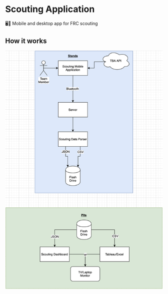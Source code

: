 # Scouting Application

🖥📱 Mobile and desktop app for FRC scouting

## How it works

![Topology](docs/topology.png)
